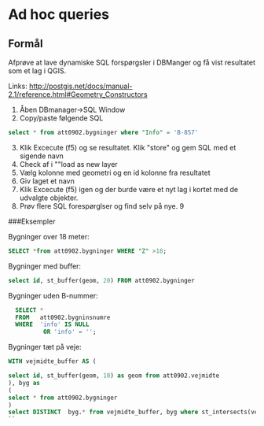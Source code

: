 # Ad hoc queries

## Formål

Afprøve at lave dynamiske SQL forspørgsler i DBManger og få vist resultatet som et lag i QGIS.

Links: http://postgis.net/docs/manual-2.1/reference.html#Geometry_Constructors


1. Åben DBmanager->SQL Window
2. Copy/paste følgende SQL

```sql
select * from att0902.bygninger where "Info" = 'B-857'
```

3. Klik Excecute (f5) og se resultatet. Klik "store" og gem SQL med et sigende navn
4. Check af i ""load as new layer
5. Vælg kolonne med geometri og en id kolonne fra resultatet
6. Giv laget et navn
7. Klik Excecute (f5) igen og der burde være et nyt lag i kortet med de udvalgte objekter.
8. Prøv flere SQL forespørglser og find selv på nye. 
9

###Eksempler

Bygninger over 18 meter:

```sql
SELECT *from att0902.bygninger WHERE "Z" >18;
```

Bygninger med buffer:

```sql
select id, st_buffer(geom, 20) FROM att0902.bygninger
```

Bygninger uden B-nummer:

```sql
  SELECT * 
  FROM   att0902.bygninsnumre 
  WHERE  'info' IS NULL 
          OR 'info' = '';

```
Bygninger tæt på veje:

```sql
WITH vejmidte_buffer AS (

select id, st_buffer(geom, 10) as geom from att0902.vejmidte
), byg as
(
select * from att0902.bygninger
)
select DISTINCT  byg.* from vejmidte_buffer, byg where st_intersects(vejmidte_buffer.geom, byg.geom)
``